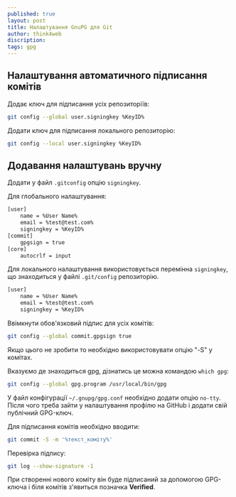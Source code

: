 ```yaml
---
published: true
layout: post
title: Налаштування GnuPG для Git
author: think4web
discription:
tags: gpg
---
```


## Налаштування автоматичного підписання комітів

Додає ключ для підписання усіх репозиторіїв:

```bash
git config --global user.signingkey %KeyID%
```

Додати ключ для підписання локального репозиторію:

```bash
git config --local user.signingkey %KeyID%
```

## Додавання налаштувань вручну

Додати у файл ```.gitconfig``` опцію ```signingkey```.

Для глобального налаштування:

```bash
[user]
	name = %User Name%
	email = %test@test.com%
	signingkey = %KeyID%
[commit]
	gpgsign = true
[core]
	autocrlf = input
```

Для локального налаштування використовується перемінна ```signingkey```, що знаходиться у файлі ```.git/config``` репозиторію.

```bash
[user]
	name = %User Name%
	email = %test@test.com%
    signingkey = %KeyID%
```

Ввімкнути обов'язковий підпис для усіх комітів:

```bash
git config --global commit.gpgsign true
```

Якщо цього не зробити то необхідно використовувати опцію "-S" у комітах.

Вказуємо де знаходиться gpg, дізнатись це можна командою ```which gpg```:

```bash
git config --global gpg.program /usr/local/bin/gpg
```

У файл конфігурації ```~/.gnupg/gpg.conf``` необхідно додати опцію ```no-tty```. Після чого треба зайти у налаштування профілю на GitHub і додати свій публічний GPG-ключ.

Для підписання комітів необхідно вводити:

```bash
git commit -S -m '%текст_коміту%'
```
Перевірка підпису:

```bash
git log --show-signature -1
```

При створенні нового коміту він буде підписаний за допомогою GPG-ключа і біля комітів з'явиться позначка **Verified**.

